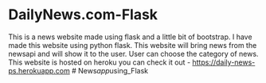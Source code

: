# DailyNews.com-Flask
This is a news website made using flask and a little bit of bootstrap.
I have made this website using python flask. This website will bring news from the newsapi and will show it to the user.
User can choose the category of news.
This website is hosted on heroku you can check it out - https://daily-news-ps.herokuapp.com
#   N e w s _ a p p _ u s i n g _ F l a s k  
 
